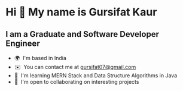 <!-- ### Hi there 👋  -->

<!--
**gursifat/gursifat** is a ✨ _special_ ✨ repository because its `README.md` (this file) appears on your GitHub profile.

Here are some ideas to get you started:

- 🔭 I’m currently working on ...
- 🌱 I’m currently learning ...
- 👯 I’m looking to collaborate on ...
- 🤔 I’m looking for help with ...
- 💬 Ask me about ...
- 📫 How to reach me: ...
- 😄 Pronouns: ...
- ⚡ Fun fact: ...
-->

Hi 👋 My name is Gursifat Kaur
=============================

I am a Graduate and Software Developer Engineer 
------------------------

* 🌍  I'm based in India
* ✉️  You can contact me at [gursifat07@gmail.com](mailto:gursifat07@@gmail.com)
* 🧠  I'm learning MERN Stack and Data Structure Algorithms in Java
* 🤝  I'm open to collaborating on interesting projects

